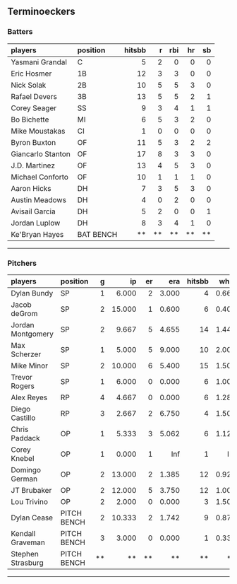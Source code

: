 ## Terminoeckers

### Batters

 
|players           |position  | hitsbb|  r| rbi| hr| sb| 
|:-----------------|:---------|------:|--:|---:|--:|--:| 
|Yasmani Grandal   |C         |      5|  2|   0|  0|  0| 
|Eric Hosmer       |1B        |     12|  3|   3|  0|  0| 
|Nick Solak        |2B        |     10|  5|   5|  3|  0| 
|Rafael Devers     |3B        |     13|  5|   5|  2|  1| 
|Corey Seager      |SS        |      9|  3|   4|  1|  1| 
|Bo Bichette       |MI        |      6|  5|   3|  2|  0| 
|Mike Moustakas    |CI        |      1|  0|   0|  0|  0| 
|Byron Buxton      |OF        |     11|  5|   3|  2|  2| 
|Giancarlo Stanton |OF        |     17|  8|   3|  3|  0| 
|J.D. Martinez     |OF        |     13|  4|   5|  3|  0| 
|Michael Conforto  |OF        |     10|  1|   1|  1|  0| 
|Aaron Hicks       |DH        |      7|  3|   5|  3|  0| 
|Austin Meadows    |DH        |      4|  0|   2|  0|  0| 
|Avisail Garcia    |DH        |      5|  2|   0|  0|  1| 
|Jordan Luplow     |DH        |      8|  3|   4|  1|  0| 
|Ke'Bryan Hayes    |BAT BENCH |     **| **|  **| **| **| 


* * *

### Pitchers

 
|players           |position    |  g|     ip| er|   era| hitsbb|  whip| so|  w| sv| 
|:-----------------|:-----------|--:|------:|--:|-----:|------:|-----:|--:|--:|--:| 
|Dylan Bundy       |SP          |  1|  6.000|  2| 3.000|      4| 0.667|  6|  0|  0| 
|Jacob deGrom      |SP          |  2| 15.000|  1| 0.600|      6| 0.400| 24|  1|  0| 
|Jordan Montgomery |SP          |  2|  9.667|  5| 4.655|     14| 1.448|  6|  0|  0| 
|Max Scherzer      |SP          |  1|  5.000|  5| 9.000|     10| 2.000|  5|  0|  0| 
|Mike Minor        |SP          |  2| 10.000|  6| 5.400|     15| 1.500| 15|  1|  0| 
|Trevor Rogers     |SP          |  1|  6.000|  0| 0.000|      6| 1.000|  7|  1|  0| 
|Alex Reyes        |RP          |  4|  4.667|  0| 0.000|      6| 1.286|  8|  1|  3| 
|Diego Castillo    |RP          |  3|  2.667|  2| 6.750|      4| 1.500|  4|  0|  2| 
|Chris Paddack     |OP          |  1|  5.333|  3| 5.062|      6| 1.125|  5|  0|  0| 
|Corey Knebel      |OP          |  1|  0.000|  1|   Inf|      1|   Inf|  0|  0|  0| 
|Domingo German    |OP          |  2| 13.000|  2| 1.385|     12| 0.923| 12|  2|  0| 
|JT Brubaker       |OP          |  2| 12.000|  5| 3.750|     12| 1.000| 12|  0|  0| 
|Lou Trivino       |OP          |  2|  2.000|  0| 0.000|      3| 1.500|  2|  0|  2| 
|Dylan Cease       |PITCH BENCH |  2| 10.333|  2| 1.742|      9| 0.871| 14|  1|  0| 
|Kendall Graveman  |PITCH BENCH |  3|  3.000|  0| 0.000|      1| 0.333|  4|  0|  1| 
|Stephen Strasburg |PITCH BENCH | **|     **| **|    **|     **|    **| **| **| **| 


* * *


